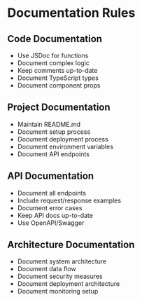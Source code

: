 # Documentation Rules

## Code Documentation
- Use JSDoc for functions
- Document complex logic
- Keep comments up-to-date
- Document TypeScript types
- Document component props

## Project Documentation
- Maintain README.md
- Document setup process
- Document deployment process
- Document environment variables
- Document API endpoints

## API Documentation
- Document all endpoints
- Include request/response examples
- Document error cases
- Keep API docs up-to-date
- Use OpenAPI/Swagger

## Architecture Documentation
- Document system architecture
- Document data flow
- Document security measures
- Document deployment architecture
- Document monitoring setup 